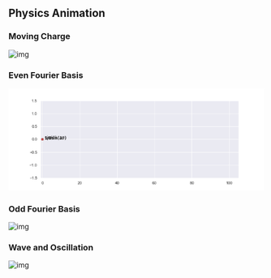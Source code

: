 ## Physics Animation

### Moving Charge

![img](plot/mov.gif)

### Even Fourier Basis

![img](plot/sin.gif)

### Odd Fourier Basis

![img](plot/mov.gif)

### Wave and Oscillation

![img](plot/mwave.gif)
